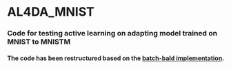 # AL4DA_MNIST

### Code for testing active learning on adapting model trained on MNIST to MNISTM
#### The code has been restructured based on the [batch-bald implementation](https://github.com/BlackHC/BatchBALD).
